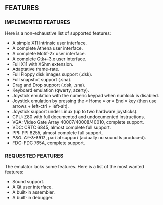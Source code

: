 ## FEATURES

### IMPLEMENTED FEATURES

Here is a non-exhaustive list of supported features:

  - A simple X11 Intrinsic user interface.
  - A complete Athena user interface.
  - A complete Motif-2x user interface.
  - A complete Gtk+-3.x user interface.
  - Full X11 with XShm extension.
  - Adaptative frame-rate.
  - Full Floppy disk images support (.dsk).
  - Full snapshot support (.sna).
  - Drag and Drop support (.dsk, .sna).
  - Keyboard emulation (qwerty, azerty).
  - Joystick emulation with the numeric keypad when numlock is disabled.
  - Joystick emulation by pressing the « Home » or « End » key (then use arrows + left-ctrl + left-alt).
  - Joystick support under Linux (up to two hardware joysticks).
  - CPU: Z80 with full documented and undocumented instructions.
  - VGA: Video Gate Array 40007/40008/40010, complete support.
  - VDC: CRTC 6845, almost complete full support.
  - PPI: PPI 8255, almost complete full support.
  - PSG: AY-3-8912, partial support (actually no sound is produced).
  - FDC: FDC 765A, complete support.

### REQUESTED FEATURES

The emulator lacks some features. Here is a list of the most wanted features:

  - Sound support.
  - A Qt user interface.
  - A built-in assembler.
  - A built-in debugger.
